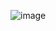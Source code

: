 ![image](https://github.com/LyanJackson/FormularioWEB-INTERFACE-SISTEMA/assets/131909668/5c99c609-d786-4e6a-8ad5-81571c1871e1)

